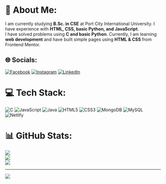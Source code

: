 # 💫 About Me:
I am currently studying **B.Sc. in CSE** at Port City International University. I have experience with **HTML, CSS, basic Python, and JavaScript**.  
I have solved problems using **C and basic Python**. Currently, I am learning **web development** and have built simple pages using **HTML & CSS** from Frontend Mentor.  

## 🌐 Socials:
[![Facebook](https://img.shields.io/badge/Facebook-%231877F2.svg?logo=Facebook&logoColor=white)](https://www.facebook.com/share/1BakMPy69M/) 
[![Instagram](https://img.shields.io/badge/Instagram-%23E4405F.svg?logo=Instagram&logoColor=white)](https://www.instagram.com/koushik_dey_anik?igsh=MWZzNDNvd2V5Y2wxdA==)
[![LinkedIn](https://img.shields.io/badge/LinkedIn-%230077B5.svg?logo=linkedin&logoColor=white)](https://www.linkedin.com/in/koushik-dey-anik-97b332343?utm_source=share&utm_campaign=share_via&utm_content=profile&utm_medium=android_app)

# 💻 Tech Stack:
![C](https://img.shields.io/badge/c-%2300599C.svg?style=for-the-badge&logo=c&logoColor=white) 
![JavaScript](https://img.shields.io/badge/javascript-%23323330.svg?style=for-the-badge&logo=javascript&logoColor=%23F7DF1E) 
![Java](https://img.shields.io/badge/java-%23ED8B00.svg?style=for-the-badge&logo=openjdk&logoColor=white) 
![HTML5](https://img.shields.io/badge/html5-%23E34F26.svg?style=for-the-badge&logo=html5&logoColor=white) 
![CSS3](https://img.shields.io/badge/css3-%231572B6.svg?style=for-the-badge&logo=css3&logoColor=white)
![MongoDB](https://img.shields.io/badge/MongoDB-%234ea94b.svg?style=for-the-badge&logo=mongodb&logoColor=white)
![MySQL](https://img.shields.io/badge/mysql-4479A1.svg?style=for-the-badge&logo=mysql&logoColor=white)  
![Netlify](https://img.shields.io/badge/netlify-%23000000.svg?style=for-the-badge&logo=netlify&logoColor=#00C7B7)

# 📊 GitHub Stats:
![](https://github-readme-stats.vercel.app/api?username=Koushik9010&theme=dark&hide_border=false&include_all_commits=false&count_private=true)<br/>
![](https://github-readme-streak-stats.herokuapp.com/?user=Koushik9010&theme=dark&hide_border=false)<br/>
![](https://github-readme-stats.vercel.app/api/top-langs/?username=Koushik9010&theme=dark&hide_border=false&include_all_commits=false&count_private=true&layout=compact)

---
[![](https://visitcount.itsvg.in/api?id=Koushik9010&icon=0&color=0)](https://visitcount.itsvg.in)

<!-- Proudly created with GPRM ( https://gprm.itsvg.in ) -->
